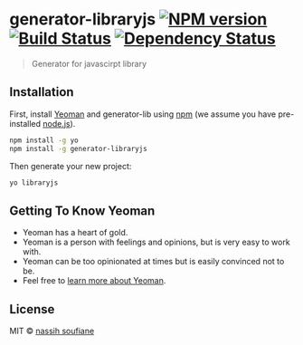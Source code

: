 # generator-libraryjs [![NPM version][npm-image]][npm-url] [![Build Status][travis-image]][travis-url] [![Dependency Status][daviddm-image]][daviddm-url]
> Generator for javascirpt library

## Installation

First, install [Yeoman](http://yeoman.io) and generator-lib using [npm](https://www.npmjs.com/) (we assume you have pre-installed [node.js](https://nodejs.org/)).

```bash
npm install -g yo
npm install -g generator-libraryjs
```

Then generate your new project:

```bash
yo libraryjs
```

## Getting To Know Yeoman

 * Yeoman has a heart of gold.
 * Yeoman is a person with feelings and opinions, but is very easy to work with.
 * Yeoman can be too opinionated at times but is easily convinced not to be.
 * Feel free to [learn more about Yeoman](http://yeoman.io/).

## License

MIT © [nassih soufiane]()


[npm-image]: https://badge.fury.io/js/generator-lib.svg
[npm-url]: https://npmjs.org/package/generator-lib
[travis-image]: https://travis-ci.org/reyx7/generator-lib.svg?branch=master
[travis-url]: https://travis-ci.org/reyx7/generator-lib
[daviddm-image]: https://david-dm.org/reyx7/generator-lib.svg?theme=shields.io
[daviddm-url]: https://david-dm.org/reyx7/generator-lib
